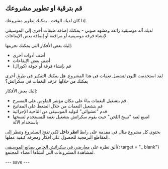 ## قم بترقية او تطوير مشروعك

إذا كان لديك الوقت ، يمكنك تطوير مشروعك.

لديك آلة موسيقية رائعة ومشهد صوتي - يمكنك إضافة طبقات أخرى إلى الموسيقى لإنشاء فرقة موسيقية أو مرافقة أو إضافة بعض الإيقاعات.

إليك بعض الأفكار التي يمكنك تجربتها:
- أضف أدوات أخرى
- أضف بعض الإيقاعات
- قم بإنشاء فرقة أو جوقة (كورال)

لقد استخدمت اللون لتشغيل نغمات في هذا المشروع. هل يمكنك التفكير في طرق أخرى يمكنك من خلالها عزف النغمات في سكراتش؟

إليك بعض الأفكار:
- قم بتشغيل النغمات بناءً على مكان مؤشر الماوس على المسرح
- قم بتشغيل النغمات من خلال الضغط على المفاتيح
- قدم "عشوائي" لتوليد الموسيقى من الناحية الإجرائية
- اصنع لعبة "نسخ اللحن" حيث يقوم سكراتش بتشغيل نغمة للمستخدم لنسخها باستخدام الآلة

يحتوي كل مشروع مثال في [مقدمة](.) على رابط **انظر داخل** لكي تفتح المشروع وتنظر إلى المقاطع البرمجية للحصول على أفكار ومعرفة كيفية عملها.

ألق نظرة على [معارضي في سكراتش الخاص بصانع الموسيقى](https://scratch.mit.edu/studios/30122192){: target = "_ blank"} لمشاهدة المشروعات التي أنشأها أعضاء المجتمع.

--- save ---

